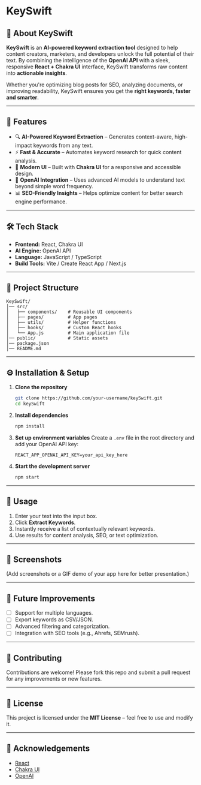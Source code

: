 # KeySwift

## 🔎 About KeySwift

**KeySwift** is an **AI-powered keyword extraction tool** designed to help content creators, marketers, and developers unlock the full potential of their text. By combining the intelligence of the **OpenAI API** with a sleek, responsive **React + Chakra UI** interface, KeySwift transforms raw content into **actionable insights**.

Whether you're optimizing blog posts for SEO, analyzing documents, or improving readability, KeySwift ensures you get the **right keywords, faster and smarter**.

---

## 🚀 Features

* 🔍 **AI-Powered Keyword Extraction** – Generates context-aware, high-impact keywords from any text.
* ⚡ **Fast & Accurate** – Automates keyword research for quick content analysis.
* 🎨 **Modern UI** – Built with **Chakra UI** for a responsive and accessible design.
* 🤖 **OpenAI Integration** – Uses advanced AI models to understand text beyond simple word frequency.
* 📊 **SEO-Friendly Insights** – Helps optimize content for better search engine performance.

---

## 🛠️ Tech Stack

* **Frontend:** React, Chakra UI
* **AI Engine:** OpenAI API
* **Language:** JavaScript / TypeScript
* **Build Tools:** Vite / Create React App / Next.js

---

## 📂 Project Structure

```
KeySwift/
│── src/
│   ├── components/    # Reusable UI components
│   ├── pages/         # App pages
│   ├── utils/         # Helper functions
│   ├── hooks/         # Custom React hooks
│   └── App.js         # Main application file
│── public/            # Static assets
│── package.json
│── README.md
```

---

## ⚙️ Installation & Setup

1. **Clone the repository**

   ```bash
   git clone https://github.com/your-username/keySwift.git
   cd keySwift
   ```

2. **Install dependencies**

   ```bash
   npm install
   ```

3. **Set up environment variables**
   Create a `.env` file in the root directory and add your OpenAI API key:

   ```env
   REACT_APP_OPENAI_API_KEY=your_api_key_here
   ```

4. **Start the development server**

   ```bash
   npm start
   ```

---

## 📖 Usage

1. Enter your text into the input box.
2. Click **Extract Keywords**.
3. Instantly receive a list of contextually relevant keywords.
4. Use results for content analysis, SEO, or text optimization.

---

## 📸 Screenshots

(Add screenshots or a GIF demo of your app here for better presentation.)

---

## 🌟 Future Improvements

* [ ] Support for multiple languages.
* [ ] Export keywords as CSV/JSON.
* [ ] Advanced filtering and categorization.
* [ ] Integration with SEO tools (e.g., Ahrefs, SEMrush).

---

## 🤝 Contributing

Contributions are welcome! Please fork this repo and submit a pull request for any improvements or new features.

---

## 📜 License

This project is licensed under the **MIT License** – feel free to use and modify it.

---

## 🙌 Acknowledgements

* [React](https://react.dev/)
* [Chakra UI](https://chakra-ui.com/)
* [OpenAI](https://platform.openai.com/)
